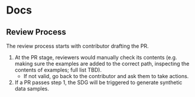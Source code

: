 # Docs

## Review Process
The review process starts with contributor drafting the PR.
1. At the PR stage, reviewers would manually check its contents (e.g. making sure the examples are added to the correct path, inspecting the contents of examples; full list TBD).
    - If not valid, go back to the contributor and ask them to take actions.
2. If a PR passes step 1, the SDG will be triggered to generate synthetic data samples.